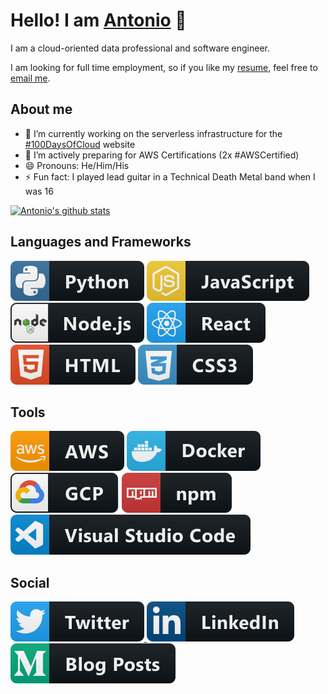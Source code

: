 # Hello! I am [Antonio](https://antoniolofiego.com) 👋
I am a cloud-oriented data professional and software engineer. 

I am looking for full time employment, so if you like my <a href="https://github.com/antoniolofiego/antoniolofiego/blob/master/resume/Resume%20-%20Antonio%20Lo%20Fiego.pdf">resume</a>, feel free to <a href="mailto:alofiego@hey.com">email me</a>.  

## About me
- 🔭 I’m currently working on the serverless infrastructure for the [#100DaysOfCloud](https://github.com/antoniolofiego/100DaysOfCloudApp) website
- 🌱 I’m actively preparing for AWS Certifications (2x #AWSCertified)
- 😄 Pronouns: He/Him/His
- ⚡ Fun fact: I played lead guitar in a Technical Death Metal band when I was 16

[![Antonio's github stats](https://github-readme-stats.vercel.app/api?username=antoniolofiego)](https://github.com/anuraghazra/github-readme-stats)

## Languages and Frameworks
<p align="left">
  <img src="https://github.com/antoniolofiego/antoniolofiego/blob/master/svg/languages-framework/python.svg" alt="Python">
  <img src="https://github.com/antoniolofiego/antoniolofiego/blob/master/svg/languages-framework/js.svg" alt="JavaScript">
  <img src="https://github.com/antoniolofiego/antoniolofiego/blob/master/svg/languages-framework/nodejs.svg" alt="Node.js">
  <img src="https://github.com/antoniolofiego/antoniolofiego/blob/master/svg/languages-framework/react.svg" alt="React">
  <img src="https://github.com/antoniolofiego/antoniolofiego/blob/master/svg/languages-framework/html.svg" alt="HTML">
  <img src="https://github.com/antoniolofiego/antoniolofiego/blob/master/svg/languages-framework/css3.svg" alt="CSS3">
</p>

## Tools
<p align="left">
  <img src="https://github.com/antoniolofiego/antoniolofiego/blob/master/svg/tools/aws.svg" alt="AWS">
  <img src="https://github.com/antoniolofiego/antoniolofiego/blob/master/svg/tools/docker.svg" alt="Docker">
  <img src="https://github.com/antoniolofiego/antoniolofiego/blob/master/svg/tools/gcp.svg" alt="Google Cloud Platform">
  <img src="https://github.com/antoniolofiego/antoniolofiego/blob/master/svg/tools/npm.svg" alt="npm">
  <img src="https://github.com/antoniolofiego/antoniolofiego/blob/master/svg/tools/visualstudio_code.svg" alt="VSCode">
</p>

## Social
<p align="left">
  <a href="https://twitter.com/antonio_lofiego">
    <img src="https://github.com/antoniolofiego/antoniolofiego/blob/master/svg/social/twitter.svg" alt="Twitter">
  </a>
  <a href="https://linkedin.com/in/antoniolofiego">
    <img src="https://github.com/antoniolofiego/antoniolofiego/blob/master/svg/social/linkedin.svg" alt="LinkedIn">
  </a>
  <a href="https://medium.com/@antonio_lofiego">
    <img src="https://github.com/antoniolofiego/antoniolofiego/blob/master/svg/social/medium.svg" alt="Medium">
  </a>
</p>
